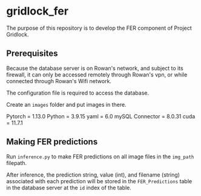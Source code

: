 # gridlock_fer
The purpose of this repository is to develop the FER component of Project Gridlock.

## Prerequisites
Because the database server is on Rowan's network, and subject to its firewall, it can only be accessed remotely through Rowan's vpn, or while connected through Rowan's Wifi network.

The configuration file is required to access the database.

 Create an `images` folder and put images in there.

 Pytorch = 1.13.0
 Python = 3.9.15
 yaml = 6.0
 mySQL Connector = 8.0.31
 cuda = 11.7.1


## Making FER predictions
Run `inference.py` to make FER predictions on all image files in the `img_path` filepath.

After inference, the prediction string, value (int), and filename (string) associated with each prediction will be stored in the `FER_Predictions` table in the database server at the `id` index of the table.